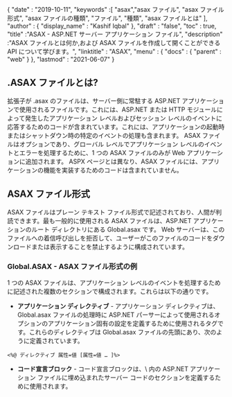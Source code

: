 {
  "date" : "2019-10-11",
  "keywords" :[ "asax","asax ファイル", "asax ファイル形式", "asax ファイルの種類", "ファイル", "種類", "asax ファイルとは" ],
  "author" : {
    "display_name" : "Kashif Iqbal"
},
  "draft" : "false",
  "toc" : true,
  "title" :"ASAX - ASP.NET サーバー アプリケーション ファイル",
  "description" :"ASAX ファイルとは何か,および ASAX ファイルを作成して開くことができる API について学びます。",
  "linktitle" : "ASAX",
  "menu" : {
    "docs" : {
      "parent" : "web"
}
},
  "lastmod" : "2021-06-07"
}

## .ASAX ファイルとは?

拡張子が .asax のファイルは、サーバー側に常駐する ASP.NET アプリケーションで使用されるファイルです。これには、ASP.NET または HTTP モジュールによって発生したアプリケーション レベルおよびセッション レベルのイベントに応答するためのコードが含まれています。これには、アプリケーションの起動時またはシャットダウン時の特定のイベントの処理も含まれます。 ASAX ファイルはオプションであり、グローバル レベルでアプリケーション レベルのイベントとエラーを処理するために、1 つの ASAX ファイルのみが Web アプリケーションに追加されます。 ASPX ページとは異なり、ASAX ファイルには、アプリケーションの機能を実装するためのコードは含まれていません。

## ASAX ファイル形式

ASAX ファイルはプレーン テキスト ファイル形式で記述されており、人間が判読できます。最も一般的に使用される ASAX ファイルは、ASP.NET アプリケーションのルート ディレクトリにある Global.asax です。 Web サーバーは、このファイルへの着信呼び出しを拒否して、ユーザーがこのファイルのコードをダウンロードまたは表示することを禁止するように構成されています。

### Global.ASAX - ASAX ファイル形式の例

1 つの ASAX ファイルは、アプリケーション レベルのイベントを処理するために記述された複数のセクションで構成されます。これらは以下の通りです。

* **アプリケーション ディレクティブ** - アプリケーション ディレクティブは、Global.asax ファイルの処理時に ASP.NET パーサーによって使用されるオプションのアプリケーション固有の設定を定義するために使用されるタグです。これらのディレクティブは Global.asax ファイルの先頭にあり、次のように定義されています。

```
<%@ ディレクティブ 属性=値 [属性=値 … ]%>
```
* **コード宣言ブロック** - コード宣言ブロックは、\ 内の ASP.NET アプリケーション ファイルに埋め込まれたサーバー コードのセクションを定義するために使用されます。<script> blocks marked with a runat="server" attribute. The following example shows how you can define event-handling logic for the EnterBtn_Click event.

```
<html>
  <script language="C#" runat="server">
      void EnterBtn_Click(Object Src, EventArgs E) {
          Message.Text = "Hi " + Name.Text + ", welcome to ASP.NET!";
  }
  </script>

  <body>
   <form runat="server">
    Enter your name: <asp:textbox id="Name" runat=server/>
                     <asp:button text="Enter" Onclick="EnterBtn_Click" runat="server"/>
        <p>
        <asp:label id="Message" runat=server/>
    </form>
  </body>
</html>
```
* **Code Render Blocks** - ページのレンダリング時に実行されるインライン コードまたは式を定義します。コード レンダー ブロックの 2 つのスタイルには、インライン コードとインライン式が含まれます。前者はコードの自己完結型の行またはブロックを定義するために使用され、横方向は Write メソッドを呼び出すためのショートカットとして使用されます。

## 参考文献

* [HTTP ハンドラーと HTTP モジュールの概要](https://msdn.microsoft.com/en-us/library/bb398986(v=vs.100))
* [Global.asax 構文](https://learn.microsoft.com/en-us/previous-versions/dotnet/netframework-4.0/2027ewzw(v=vs.100))


